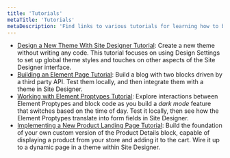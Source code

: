 ```yaml
---
title: 'Tutorials'
metaTitle: 'Tutorials'
metaDescription: 'Find links to various tutorials for learning how to build on Element.'
---
```


- [Design a New Theme With Site Designer Tutorial](tutorials/site-designer): Create a new theme without writing any code. This tutorial focuses on using Design Settings to set up global theme styles and touches on other aspects of the Site Designer interface.
- [Building an Element Page Tutorial](tutorials/building-an-element-page): Build a blog with two blocks driven by a third party API. Test them locally, and then integrate them with a theme in Site Designer.
- [Working with Element Proptypes Tutorial](tutorials/proptypes): Explore interactions between Element Proptypes and block code as you build a _dark mode_ feature that switches based on the time of day. Test it locally, then see how the Element Proptypes translate into form fields in Site Designer.
- [Implementing a New Product Landing Page Tutorial](tutorials/product-landing-page): Build the foundation of your own custom version of the Product Details block, capable of displaying a product from your store and adding it to the cart. Wire it up to a dynamic page in a theme within Site Designer.
